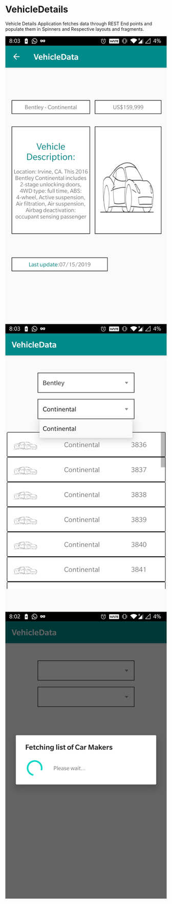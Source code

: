 # VehicleDetails
Vehicle Details Application fetches data through REST End points and populate them in Spinners and Respective layouts and fragments.

![alt text](https://github.com/DineshReddyKommera/VehicleDetails/blob/master/Screenshot_20210425-200341.jpg)  ![alt text](https://github.com/DineshReddyKommera/VehicleDetails/blob/master/Screenshot_20210425-200331.jpg) ![alt text](https://github.com/DineshReddyKommera/VehicleDetails/blob/master/Screenshot_20210425-200224.jpg)

